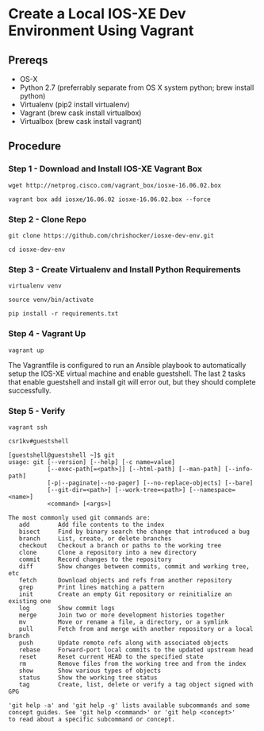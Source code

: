 # Create a Local IOS-XE Dev Environment Using Vagrant

## Prereqs
* OS-X
* Python 2.7 (preferrably separate from OS X system python; brew install python)
* Virtualenv (pip2 install virtualenv)
* Vagrant (brew cask install virtualbox)
* Virtualbox (brew cask install vagrant)

## Procedure

### Step 1 - Download and Install IOS-XE Vagrant Box

```
wget http://netprog.cisco.com/vagrant_box/iosxe-16.06.02.box

vagrant box add iosxe/16.06.02 iosxe-16.06.02.box --force
```

### Step 2 - Clone Repo

``` 
git clone https://github.com/chrishocker/iosxe-dev-env.git

cd iosxe-dev-env
```

### Step 3 - Create Virtualenv and Install Python Requirements

``` 
virtualenv venv

source venv/bin/activate

pip install -r requirements.txt
```

### Step 4 - Vagrant Up

```
vagrant up
```

The Vagrantfile is configured to run an Ansible playbook to automatically setup the IOS-XE virtual machine and enable guestshell. The last 2 tasks that enable guestshell and install git will error out, but they should complete successfully.

### Step 5 - Verify

```
vagrant ssh

csr1kv#guestshell

[guestshell@guestshell ~]$ git
usage: git [--version] [--help] [-c name=value]
           [--exec-path[=<path>]] [--html-path] [--man-path] [--info-path]
           [-p|--paginate|--no-pager] [--no-replace-objects] [--bare]
           [--git-dir=<path>] [--work-tree=<path>] [--namespace=<name>]
           <command> [<args>]

The most commonly used git commands are:
   add        Add file contents to the index
   bisect     Find by binary search the change that introduced a bug
   branch     List, create, or delete branches
   checkout   Checkout a branch or paths to the working tree
   clone      Clone a repository into a new directory
   commit     Record changes to the repository
   diff       Show changes between commits, commit and working tree, etc
   fetch      Download objects and refs from another repository
   grep       Print lines matching a pattern
   init       Create an empty Git repository or reinitialize an existing one
   log        Show commit logs
   merge      Join two or more development histories together
   mv         Move or rename a file, a directory, or a symlink
   pull       Fetch from and merge with another repository or a local branch
   push       Update remote refs along with associated objects
   rebase     Forward-port local commits to the updated upstream head
   reset      Reset current HEAD to the specified state
   rm         Remove files from the working tree and from the index
   show       Show various types of objects
   status     Show the working tree status
   tag        Create, list, delete or verify a tag object signed with GPG

'git help -a' and 'git help -g' lists available subcommands and some
concept guides. See 'git help <command>' or 'git help <concept>'
to read about a specific subcommand or concept.
```
